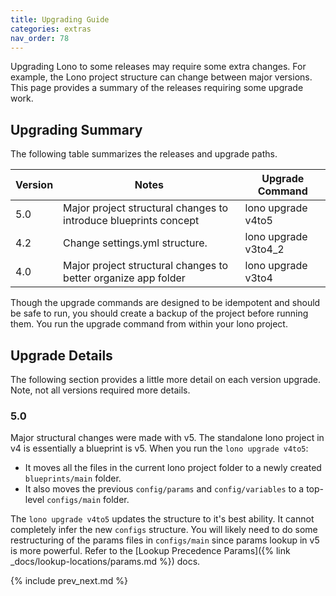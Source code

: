```yaml
---
title: Upgrading Guide
categories: extras
nav_order: 78
---
```


Upgrading Lono to some releases may require some extra changes. For example, the Lono project structure can change between major versions. This page provides a summary of the releases requiring some upgrade work.

## Upgrading Summary

The following table summarizes the releases and upgrade paths.

Version | Notes | Upgrade Command
--- | --- | ---
5.0 | Major project structural changes to introduce blueprints concept  | lono upgrade v4to5
4.2 | Change settings.yml structure.  | lono upgrade v3to4_2
4.0 | Major project structural changes to better organize app folder  | lono upgrade v3to4

Though the upgrade commands are designed to be idempotent and should be safe to run, you should create a backup of the project before running them. You run the upgrade command from within your lono project.

## Upgrade Details

The following section provides a little more detail on each version upgrade. Note, not all versions required more details.

### 5.0

Major structural changes were made with v5. The standalone lono project in v4 is essentially a blueprint is v5. When you run the `lono upgrade v4to5`:

* It moves all the files in the current lono project folder to a newly created `blueprints/main` folder.
* It also moves the previous `config/params` and `config/variables` to a top-level `configs/main` folder.

The `lono upgrade v4to5` updates the structure to it's best ability. It cannot completely infer the new `configs` structure. You will likely need to do some restructuring of the params files in `configs/main` since params lookup in v5 is more powerful.  Refer to the [Lookup Precedence Params]({% link _docs/lookup-locations/params.md %}) docs.

{% include prev_next.md %}
